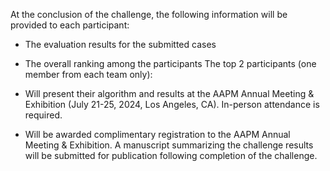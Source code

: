 At the conclusion of the challenge, the following information will be provided to each participant:

* The evaluation results for the submitted cases
* The overall ranking among the participants
The top 2 participants (one member from each team only):

* Will present their algorithm and results at the AAPM Annual Meeting & Exhibition (July 21-25, 2024, Los Angeles, CA). In-person attendance is required.
* Will be awarded complimentary registration to the AAPM Annual Meeting & Exhibition.
A manuscript summarizing the challenge results will be submitted for publication following completion of the challenge.